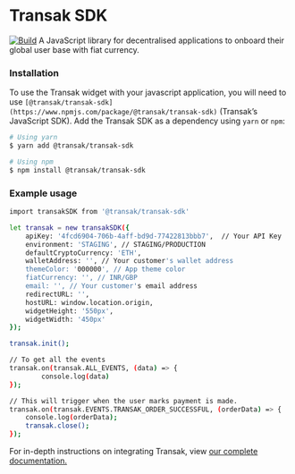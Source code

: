 # Transak SDK
[![Build](https://travis-ci.org/joemccann/dillinger.svg)]()
 A JavaScript library for decentralised applications to onboard their global user base with fiat currency.
### Installation
To use the Transak widget with your javascript application, you will need to use `[@transak/transak-sdk](https://www.npmjs.com/package/@transak/transak-sdk)` (Transak’s  JavaScript SDK).
Add the Transak SDK as a dependency using `yarn` or `npm`:
```sh
# Using yarn
$ yarn add @transak/transak-sdk

# Using npm
$ npm install @transak/transak-sdk
```
### Example usage
```sh
import transakSDK from '@transak/transak-sdk'

let transak = new transakSDK({
    apiKey: '4fcd6904-706b-4aff-bd9d-77422813bbb7',  // Your API Key
    environment: 'STAGING', // STAGING/PRODUCTION
    defaultCryptoCurrency: 'ETH',
    walletAddress: '', // Your customer's wallet address
    themeColor: '000000', // App theme color
    fiatCurrency: '', // INR/GBP
    email: '', // Your customer's email address
    redirectURL: '',
    hostURL: window.location.origin,
    widgetHeight: '550px',
    widgetWidth: '450px'
});

transak.init();

// To get all the events
transak.on(transak.ALL_EVENTS, (data) => {
		console.log(data)
});

// This will trigger when the user marks payment is made.
transak.on(transak.EVENTS.TRANSAK_ORDER_SUCCESSFUL, (orderData) => {
    console.log(orderData);
    transak.close();
});
```

For in-depth instructions on integrating Transak, view [our complete documentation.](https://transak.com/integrate)